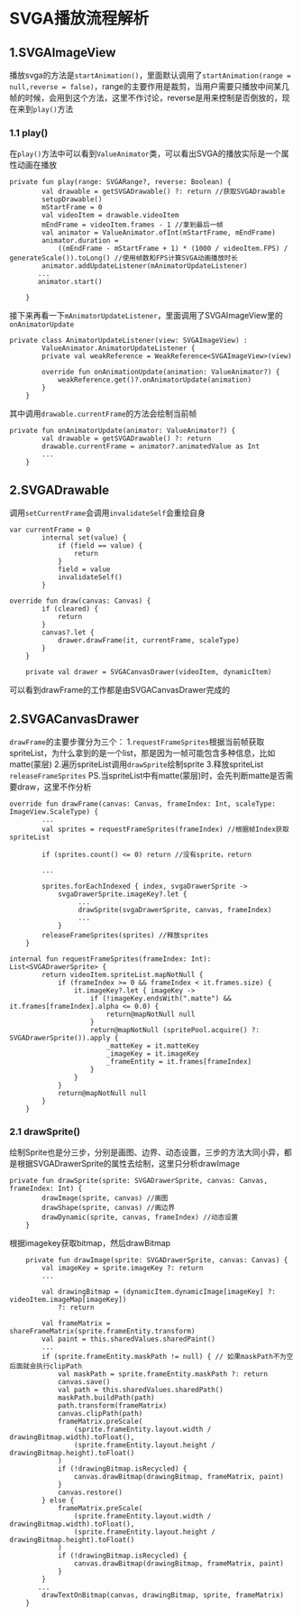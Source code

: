 # SVGA播放流程解析

## 1.SVGAImageView

播放svga的方法是`startAnimation()`，里面默认调用了`startAnimation(range = null,reverse = false)`，range的主要作用是裁剪，当用户需要只播放中间某几帧的时候，会用到这个方法，这里不作讨论，reverse是用来控制是否倒放的，现在来到`play()`方法

### 1.1 play()

在`play()`方法中可以看到`ValueAnimator`类，可以看出SVGA的播放实际是一个属性动画在播放

```
private fun play(range: SVGARange?, reverse: Boolean) {
        val drawable = getSVGADrawable() ?: return //获取SVGADrawable
        setupDrawable()
        mStartFrame = 0
        val videoItem = drawable.videoItem 
        mEndFrame = videoItem.frames - 1 //拿到最后一帧
        val animator = ValueAnimator.ofInt(mStartFrame, mEndFrame)
        animator.duration =
            ((mEndFrame - mStartFrame + 1) * (1000 / videoItem.FPS) / generateScale()).toLong() //使用帧数和FPS计算SVGA动画播放时长
        animator.addUpdateListener(mAnimatorUpdateListener)
       ...
       animator.start()
  
    }
```

接下来再看一下`mAnimatorUpdateListener`，里面调用了SVGAImageView里的`onAnimatorUpdate`

```
private class AnimatorUpdateListener(view: SVGAImageView) :
        ValueAnimator.AnimatorUpdateListener {
        private val weakReference = WeakReference<SVGAImageView>(view)

        override fun onAnimationUpdate(animation: ValueAnimator?) {
            weakReference.get()?.onAnimatorUpdate(animation)
        }
    } 
```

其中调用`drawable.currentFrame`的方法会绘制当前帧

```
private fun onAnimatorUpdate(animator: ValueAnimator?) {
        val drawable = getSVGADrawable() ?: return
        drawable.currentFrame = animator?.animatedValue as Int
        ...
    }
```

## 2.SVGADrawable

调用`setCurrentFrame`会调用`invalidateSelf`会重绘自身

```
var currentFrame = 0
        internal set(value) {
            if (field == value) {
                return
            }
            field = value
            invalidateSelf()
        }
```

```
override fun draw(canvas: Canvas) {
        if (cleared) {
            return
        }
        canvas?.let {
            drawer.drawFrame(it, currentFrame, scaleType)
        }
    }
```

```
    private val drawer = SVGACanvasDrawer(videoItem, dynamicItem)

```

可以看到drawFrame的工作都是由SVGACanvasDrawer完成的

## 2.SVGACanvasDrawer
`drawFrame`的主要步骤分为三个：
1.`requestFrameSprites`根据当前帧获取spriteList，为什么拿到的是一个list，那是因为一帧可能包含多种信息，比如matte(蒙层)
2.遍历spriteList调用`drawSprite`绘制sprite
3.释放spriteList `releaseFrameSprites`
PS.当spriteList中有matte(蒙层)时，会先判断matte是否需要draw，这里不作分析
```
override fun drawFrame(canvas: Canvas, frameIndex: Int, scaleType: ImageView.ScaleType) {
        ...
        val sprites = requestFrameSprites(frameIndex) //根据帧Index获取spriteList

        if (sprites.count() <= 0) return //没有sprite，return
       
        ...
        
        sprites.forEachIndexed { index, svgaDrawerSprite ->
            svgaDrawerSprite.imageKey?.let {
                 ...
                 drawSprite(svgaDrawerSprite, canvas, frameIndex)
                 ...
            }
        releaseFrameSprites(sprites) //释放sprites
    }
```
```
internal fun requestFrameSprites(frameIndex: Int): List<SVGADrawerSprite> {
        return videoItem.spriteList.mapNotNull {
            if (frameIndex >= 0 && frameIndex < it.frames.size) {
                it.imageKey?.let { imageKey ->
                    if (!imageKey.endsWith(".matte") && it.frames[frameIndex].alpha <= 0.0) {
                        return@mapNotNull null
                    }
                    return@mapNotNull (spritePool.acquire() ?: SVGADrawerSprite()).apply {
                        _matteKey = it.matteKey
                        _imageKey = it.imageKey
                        _frameEntity = it.frames[frameIndex]
                    }
                }
            }
            return@mapNotNull null
        }
    }
```
### 2.1 drawSprite()
绘制Sprite也是分三步，分别是画图、边界、动态设置，三步的方法大同小异，都是根据SVGADrawerSprite的属性去绘制，这里只分析drawImage
```
private fun drawSprite(sprite: SVGADrawerSprite, canvas: Canvas, frameIndex: Int) {
        drawImage(sprite, canvas) //画图
        drawShape(sprite, canvas) //画边界
        drawDynamic(sprite, canvas, frameIndex) //动态设置
    }
```
根据imagekey获取bitmap，然后drawBitmap
```
    private fun drawImage(sprite: SVGADrawerSprite, canvas: Canvas) {
        val imageKey = sprite.imageKey ?: return
        ...
       
        val drawingBitmap = (dynamicItem.dynamicImage[imageKey] ?: videoItem.imageMap[imageKey])
            ?: return
            
        val frameMatrix = shareFrameMatrix(sprite.frameEntity.transform)
        val paint = this.sharedValues.sharedPaint()
        ...
        if (sprite.frameEntity.maskPath != null) { // 如果maskPath不为空后面就会执行clipPath
            val maskPath = sprite.frameEntity.maskPath ?: return
            canvas.save()
            val path = this.sharedValues.sharedPath()
            maskPath.buildPath(path)
            path.transform(frameMatrix)
            canvas.clipPath(path)
            frameMatrix.preScale(
                (sprite.frameEntity.layout.width / drawingBitmap.width).toFloat(),
                (sprite.frameEntity.layout.height / drawingBitmap.height).toFloat()
            )
            if (!drawingBitmap.isRecycled) {
                canvas.drawBitmap(drawingBitmap, frameMatrix, paint)
            }
            canvas.restore()
        } else {
            frameMatrix.preScale(
                (sprite.frameEntity.layout.width / drawingBitmap.width).toFloat(),
                (sprite.frameEntity.layout.height / drawingBitmap.height).toFloat()
            )
            if (!drawingBitmap.isRecycled) {
                canvas.drawBitmap(drawingBitmap, frameMatrix, paint)
            }
        }
       ...
        drawTextOnBitmap(canvas, drawingBitmap, sprite, frameMatrix)
    }

```